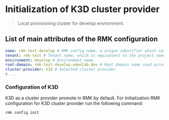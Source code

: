 # Initialization of K3D cluster provider

> Local provisioning cluster for develop environment.

## List of main attributes of the RMK configuration

```yaml
name: rmk-test-develop # RMK config name, a unique identifier which consists of the project (tenant) name and the abbreviated name of the Git branch.
tenant: rmk-test # Tenant name, which is equivalent to the project name.
environment: develop # Environment name.
root-domain: rmk-test-develop.edenlab.dev # Root domain name used across the cluster.
cluster-provider: k3d # Selected cluster provider.
# ...
```

### Configuration of K3D

K3D as a cluster provider promote in RMK by default. For initialization RMK configuration for K3D cluster provider run 
the following command:

```shell
rmk config init
```
